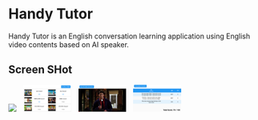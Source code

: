 # Handy Tutor
Handy Tutor is an English conversation learning application using English video contents based on AI speaker.

## Screen SHot

<img  src="screenshot1" width="19%" >
<img style="margin-left:10px;" src="screenshot2.png" width="19%" >
<img style="margin-left:10px;" src="screenshot3.png" width="19%" >
<img style="margin-left:10px;" src="screenshot4.png" width="19%" >
